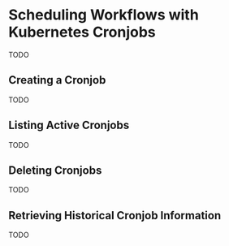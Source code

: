# Scheduling Workflows with Kubernetes Cronjobs

TODO

## Creating a Cronjob

TODO

## Listing Active Cronjobs

TODO

## Deleting Cronjobs

TODO

## Retrieving Historical Cronjob Information

TODO
